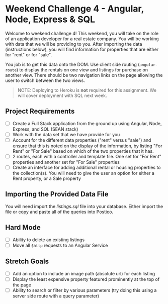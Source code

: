 # Weekend Challenge 4 - Angular, Node, Express & SQL

Welcome to weekend challenge 4! This weekend, you will take on the role of an application developer for a real estate company. You will be working with data that we will be providing to you. After importing the data (instructions below), you will find information for properties that are either for "rent" or for "sale".

You job is to get this data onto the DOM. Use client side routing (`angular-route`) to display the rentals on one view and listings for purchase on another view. There should be two navigation links on the page allowing the user to switch between the two views.

> NOTE: Deploying to Heroku is **not** required for this assignment. We will cover deployment with SQL next week.

## Project Requirements

- [ ] Create a Full Stack application from the ground up using Angular, Node, Express, and SQL (SEAN stack)
- [ ] Work with the data set that we have provide for you
- [ ] Account for the different data properties ("rent" versus "sale") and ensure that this is noted on the display of the information, by listing "For Rent" or "For Sale" based on which of the two properties that it has.
- [ ] 2 routes, each with a controller and template file. One set for "For Rent" properties and another set for "For Sale" properties
- [ ] Create an interface for adding additional rental or housing properties to the collection(s). You will need to give the user an option for either a Rent property, or a Sale property

## Importing the Provided Data File

You will need import the *listings.sql* file into your database. Either import the file or copy and paste all of the queries into Postico.


## Hard Mode

- [ ] Ability to delete an existing listings
- [ ] Move all `$http` requests to an Angular Service

## Stretch Goals

- [ ] Add an option to include an image path (absolute url) for each listing
- [ ] Display the least expensive property featured prominently at the top of the page
- [ ] Ability to search or filter by various parameters (try doing this using a server side route with a query parameter)

